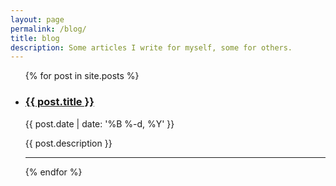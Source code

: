 ```yaml
---
layout: page
permalink: /blog/
title: blog
description: Some articles I write for myself, some for others.
---
```


<ul class="post-list">
    {% for post in site.posts %}
      <li>
        <h3><a class="post-title" href="{{ post.url | prepend: site.baseurl }}">{{ post.title }}</a></h3>
        <span class="post-list-meta">{{ post.date | date: '%B %-d, %Y' }}</span>
        <p class="post-list-description">{{ post.description }}</p>
        <!-- <br/> -->
        <hr/>
      </li>
    {% endfor %}
</ul>
